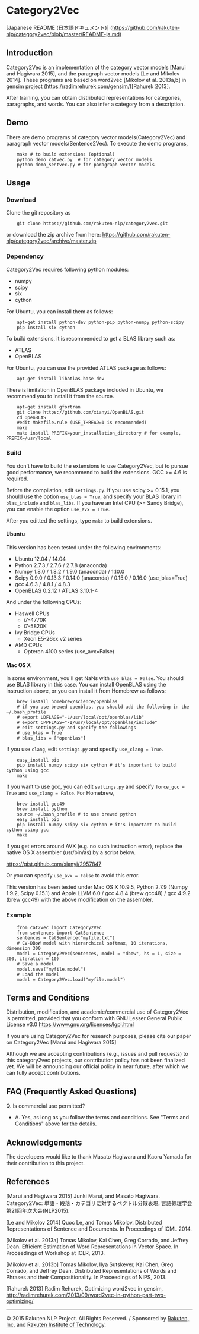 # Category2Vec
[Japanese README (日本語ドキュメント)] (https://github.com/rakuten-nlp/category2vec/blob/master/README-ja.md)
## Introduction
Category2Vec is an implementation of the category vector models [Marui and Hagiwara 2015], and the paragraph vector models [Le and Mikolov 2014].
These programs are based on word2vec [Mikolov et al. 2013a,b] in gensim project (https://radimrehurek.com/gensim/)[Rahurek 2013].

After training, you can obtain distributed representations for categories, paragraphs, and words. You can also infer a category from a description.

## Demo
There are demo programs of category vector models(Category2Vec) and paragraph vector models(Sentence2Vec).
To execute the demo programs,

```
    make # to build extensions (optional)
    python demo_catvec.py  # for category vector models
    python demo_sentvec.py # for paragraph vector models
```


## Usage
### Download
Clone the git repository as 

```
    git clone https://github.com/rakuten-nlp/category2vec.git
```

or download the zip archive from here: https://github.com/rakuten-nlp/category2vec/archive/master.zip

### Dependency
Category2Vec requires following python modules:

* numpy
* scipy
* six
* cython

For Ubuntu, you can install them as follows:
```
    apt-get install python-dev python-pip python-numpy python-scipy
    pip install six cython
```

To build extensions, it is recommended to get a BLAS library such as:

* ATLAS
* OpenBLAS

For Ubuntu, you can use the provided ATLAS package as follows:
```
    apt-get install libatlas-base-dev
```

There is limitation in OpenBLAS package included in Ubuntu, we recommend you to install it from the source.
```
    apt-get install gfortran
    git clone https://github.com/xianyi/OpenBLAS.git
    cd OpenBLAS
    #edit Makefile.rule (USE_THREAD=1 is recommended)
    make
    make install PREFIX=your_installation_directory # for example, PREFIX=/usr/local
```


### Build
You don't have to build the extensions to use Category2Vec,
but to pursue good performance, we recommend to build the extensions.
GCC >= 4.6 is required.

Before the compilation, edit `settings.py`.
If you use scipy >= 0.15.1, you should use the option `use_blas = True`, and specify your BLAS library in `blas_include` and `blas_libs`.
If you have an Intel CPU (>= Sandy Bridge), you can enable the option `use_avx = True`.

After you editted the settings, type `make` to build extensions.

#### Ubuntu
This version has been tested under the following environments:

* Ubuntu 12.04 / 14.04
* Python 2.7.3 / 2.7.6 / 2.7.8 (anaconda)
* Numpy 1.8.0 / 1.8.2 / 1.9.0 (anaconda) / 1.10.0
* Scipy 0.9.0 / 0.13.3 / 0.14.0 (anaconda) / 0.15.0 / 0.16.0 (use_blas=True)
* gcc 4.6.3 / 4.8.1 / 4.8.3
* OpenBLAS 0.2.12 / ATLAS 3.10.1-4

And under the following CPUs:

* Haswell CPUs
    * i7-4770K
    * i7-5820K
* Ivy Bridge CPUs
    * Xeon E5-26xx v2 series
* AMD CPUs
    * Opteron 4100 series (use_avx=False)

#### Mac OS X
In some environment, you'll get NaNs with `use_blas = False`. 
You should use BLAS library in this case.
You can install OpenBLAS using the instruction above,
or you can install it from Homebrew as follows:
```
    brew install homebrew/science/openblas
    # if you use brewed openblas, you should add the following in the ~/.bash_profile
    # export LDFLAGS="-L/usr/local/opt/openblas/lib"
    # export CPPFLAGS="-I/usr/local/opt/openblas/include"
    # edit settings.py and specify the followings
    # use_blas = True
    # blas_libs = ["openblas"]
```

If you use `clang`, edit `settings.py` and specify `use_clang = True`.
```
    easy_install pip
    pip install numpy scipy six cython # it's important to build cython using gcc
    make
```

If you want to use gcc, you can edit `settings.py` and specify `force_gcc = True` and `use_clang = False`.
For Homebrew,
```
    brew install gcc49
    brew install python
    source ~/.bash_profile # to use brewed python
    easy_install pip
    pip install numpy scipy six cython # it's important to build cython using gcc
    make
```
If you get errors around AVX (e.g. no such instruction error), replace the native OS X assembler (usr/bin/as) by a script below.

https://gist.github.com/xianyi/2957847

Or you can specify `use_avx = False` to avoid this error.

This version has been tested under Mac OS X 10.9.5, Python 2.7.9 (Numpy 1.9.2, Scipy 0.15.1) and Apple LLVM 6.0 / gcc 4.8.4 (brew gcc48) / gcc 4.9.2 (brew gcc49) with the above modification on the assembler.

### Example
```
    from cat2vec import Category2Vec
    from sentences import CatSentence
    sentences = CatSentence("myfile.txt")
    # CV-DBoW model with hierarchical softmax, 10 iterations, dimension 300
    model = Category2Vec(sentences, model = "dbow", hs = 1, size = 300, iteration = 10)
    # Save a model
    model.save("myfile.model")
    # Load the model
    model = Category2Vec.load("myfile.model")
```

## Terms and Conditions
Distribution, modification, and academic/commercial use of Category2Vec is permitted, provided that
you conform with GNU Lesser General Public License v3.0 https://www.gnu.org/licenses/lgpl.html

If you are using Category2Vec for research purposes, please cite our paper on Category2Vec [Marui and Hagiwara 2015]

Although we are accepting contributions (e.g., issues and pull
requests) to this category2vec projects,
our contribution policy has not been finalized yet.
We will be announcing our official policy in near future, after which
we can fully accept contributions.

## FAQ (Frequently Asked Questions)
Q. Is commercial use permitted?
- A. Yes, as long as you follow the terms and conditions. See "Terms and Conditions" above for the details.

## Acknowledgements
The developers would like to thank Masato Hagiwara and Kaoru Yamada for their contribution to this project.

## References
[Marui and Hagiwara 2015] Junki Marui, and Masato Hagiwara. Category2Vec: 単語・段落・カテゴリに対するベクトル分散表現. 言語処理学会第21回年次大会(NLP2015).

[Le and Mikolov 2014] Quoc Le, and Tomas Mikolov. Distributed Representations of Sentence and Documents. In Proceedings of ICML 2014.

[Mikolov et al. 2013a] Tomas Mikolov, Kai Chen, Greg Corrado, and Jeffrey Dean. Efficient Estimation of Word Representations 
in Vector Space. In Proceedings of Workshop at ICLR, 2013.

[Mikolov et al. 2013b] Tomas Mikolov, Ilya Sutskever, Kai Chen, Greg Corrado, and Jeffrey Dean. Distributed Representations 
of Words and Phrases and their Compositionality. In Proceedings of NIPS, 2013.

[Rahurek 2013] Radim Rehurek, Optimizing word2vec in gensim, http://radimrehurek.com/2013/09/word2vec-in-python-part-two-optimizing/

---

&copy; 2015 Rakuten NLP Project. All Rights Reserved. / Sponsored by [Rakuten, Inc.](http://global.rakuten.com/corp/) and [Rakuten Institute of Technology](http://rit.rakuten.co.jp/).